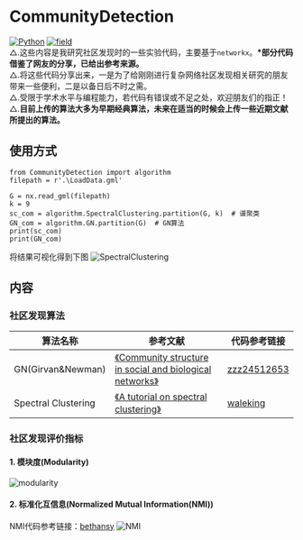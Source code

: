 # CommunityDetection
[![Python](https://img.shields.io/badge/Python-3.6-blue.svg)](https://www.python.org/)
[![field](https://img.shields.io/badge/Field-Complex%20Network-brightgreen.svg)](https://en.wikipedia.org/wiki/Community_structure)  
△.这些内容是我研究社区发现时的一些实验代码，主要基于```networkx```。**\*部分代码借鉴了网友的分享，已给出参考来源。**  
△.将这些代码分享出来，一是为了给刚刚进行复杂网络社区发现相关研究的朋友带来一些便利，二是以备日后不时之需。  
△.受限于学术水平与编程能力，若代码有错误或不足之处，欢迎朋友们的指正！  
△.**目前上传的算法大多为早期经典算法，未来在适当的时候会上传一些近期文献所提出的算法。**  
## 使用方式
```
from CommunityDetection import algorithm
filepath = r'.\LoadData.gml'

G = nx.read_gml(filepath)
k = 9
sc_com = algorithm.SpectralClustering.partition(G, k)  # 谱聚类
GN_com = algorithm.GN.partition(G)  # GN算法
print(sc_com)
print(GN_com)
```
将结果可视化得到下图
![SpectralClustering]()
## 内容
### 社区发现算法
算法名称 | 参考文献 | 代码参考链接
---- | ---- | ----
GN(Girvan&Newman) | [《Community structure in social and biological networks》](https://arxiv.org/abs/cond-mat/0112110) | [zzz24512653](https://github.com/zzz24512653/CommunityDetection/blob/master/algorithm/GN.py)
Spectral Clustering | [《A tutorial on spectral clustering》](https://arxiv.org/abs/0711.0189) | [waleking](https://blog.csdn.net/waleking/article/details/7584084)


### 社区发现评价指标
#### 1. 模块度(Modularity)
![modularity](https://github.com/QinY-Stat/CommunityDetection/blob/master/images/modularity.png)  
#### 2. 标准化互信息(Normalized Mutual Information(NMI))
NMI代码参考链接：[bethansy](http://www.cnblogs.com/bethansy/p/6890972.html)
![NMI](https://github.com/QinY-Stat/CommunityDetection/blob/master/images/NMI.png)  
      
